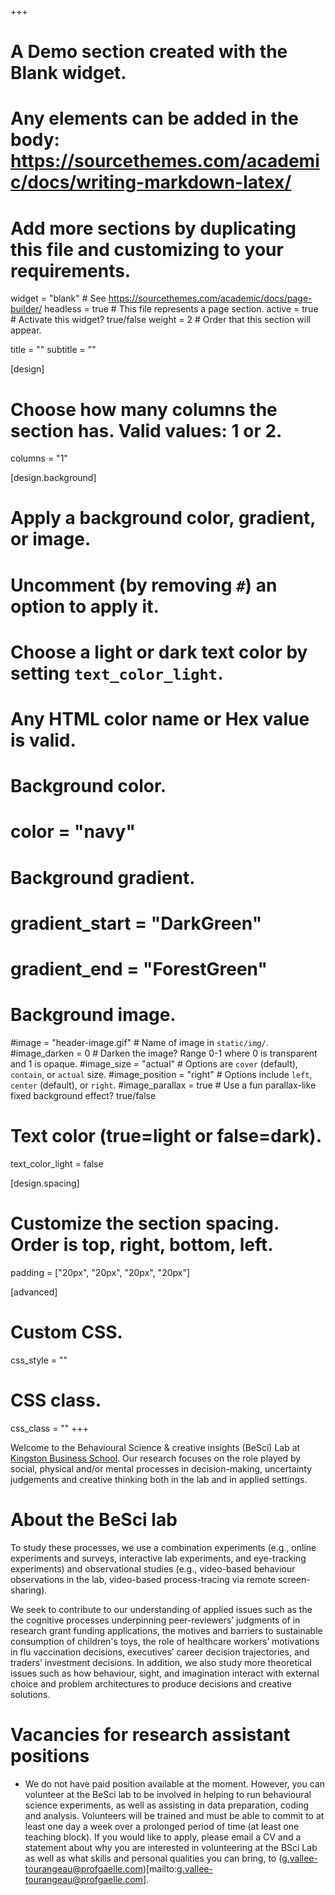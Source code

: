 +++
# A Demo section created with the Blank widget.
# Any elements can be added in the body: https://sourcethemes.com/academic/docs/writing-markdown-latex/
# Add more sections by duplicating this file and customizing to your requirements.

widget = "blank"  # See https://sourcethemes.com/academic/docs/page-builder/
headless = true  # This file represents a page section.
active = true  # Activate this widget? true/false
weight = 2  # Order that this section will appear.

title = ""
subtitle = ""



[design]
  # Choose how many columns the section has. Valid values: 1 or 2.
  columns = "1"

[design.background]
  # Apply a background color, gradient, or image.
  #   Uncomment (by removing `#`) an option to apply it.
  #   Choose a light or dark text color by setting `text_color_light`.
  #   Any HTML color name or Hex value is valid.

  # Background color.
  # color = "navy"
  
  # Background gradient.
  # gradient_start = "DarkGreen"
  # gradient_end = "ForestGreen"
  
  # Background image.
  #image = "header-image.gif"  # Name of image in `static/img/`.
  #image_darken = 0  # Darken the image? Range 0-1 where 0 is transparent and 1 is opaque.
  #image_size = "actual"  #  Options are `cover` (default), `contain`, or `actual` size.
  #image_position = "right"  # Options include `left`, `center` (default), or `right`.
  #image_parallax = true  # Use a fun parallax-like fixed background effect? true/false
  
  # Text color (true=light or false=dark).
  text_color_light = false

[design.spacing]
  # Customize the section spacing. Order is top, right, bottom, left.
  padding = ["20px", "20px", "20px", "20px"]

[advanced]
 # Custom CSS. 
 css_style = ""
 
 # CSS class.
 css_class = ""
+++

Welcome to the Behavioural Science & creative insights (BeSci) Lab at [Kingston Business School](https://www.kingston.ac.uk/faculties/faculty-of-business-and-social-sciences/schools/kingston-business-school/). Our research focuses on the role played by social, physical and/or mental processes in decision-making, uncertainty judgements and creative thinking both in the lab and in applied settings.

# About the BeSci lab

To study these processes, we use a combination experiments (e.g., online experiments and surveys, interactive lab experiments, and eye-tracking experiments) and observational studies (e.g., video-based behaviour observations in the lab, video-based process-tracing via remote screen-sharing).

We seek to contribute to our understanding of applied issues such as the the cognitive processes underpinning peer-reviewers’ judgments of in research grant funding applications, the motives and barriers to sustainable consumption of children's toys, the role of healthcare workers’ motivations in flu vaccination decisions, executives’ career decision trajectories, and traders’ investment decisions. In addition, we also study more theoretical issues such as how behaviour, sight, and imagination interact with external choice and problem architectures to produce decisions and creative solutions.

# Vacancies for research assistant positions

- We do not have paid position available at the moment. However, you can volunteer at the BeSci lab to be involved in helping to run behavioural science experiments, as well as assisting in data preparation, coding and analysis. Volunteers will be trained and must be able to commit to at least one day a week over a prolonged period of time (at least one teaching block). If you would like to apply, please email a CV and a statement about why you are interested in volunteering at the BSci Lab as well as what skills and personal qualities you can bring, to (g.vallee-tourangeau@profgaelle.com)[mailto:g.vallee-tourangeau@profgaelle.com].
